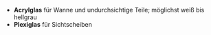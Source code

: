 - **Acrylglas** für Wanne und undurchsichtige Teile; möglichst weiß bis hellgrau
- **Plexiglas** für Sichtscheiben
